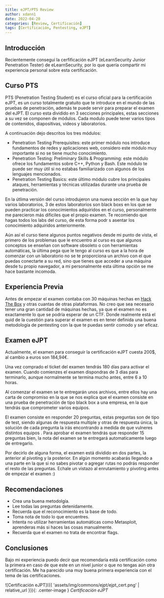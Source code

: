 ```yaml
---
title: eJPT/PTS Review
author: xdann1
date: 2022-04-20
categories: [Review, Certificación]
tags: [Certificación, Pentesting, eJPT]
---
```


## Introducción

Recientemente conseguí la cerfificación eJPT (eLearnSecurity Junior Penetration Tester) de eLearnSecurity, por lo que quería compartir mi experiencia personal sobre esta certificación. 

## Curso PTS

PTS (Penetration Testing Student) es el curso oficial para la certificación eJPT, es un curso totalmente gratuito que te introduce en el mundo de las pruebas de penetración, además te puede servir para preparar el examen del eJPT. El curso esta dividido en 3 secciones principales, estas secciones a su vez se componen de módulos. Cada modulo puede tener varios tipos de contenidos, diapositivas, videos y laboratorios.

A continuación dejo descritos los tres módulos:
- Penetration Testing Prerequisites: este primer módulo nos introduce fundamentos de redes y aplicaciones web, considero este módulo muy importante si no se tiene mucho conocimiento.
- Penetration Testing: Preliminary Skills & Programming: este módulo ofrece los fundamentos sobre C++, Python y Bash. Este módulo te puede ser muy útil si no estabas familiarizado con algunos de los lenguajes mencionados.
- Penetration Testing Basics: este último módulo cubre los principales ataques, herramientas y técnicas utilizadas durante una prueba de penetración.

En la útlima versión del curso introdujeron una nueva sección en la que hay varios laboratorios, 3 de estos laboratorios son black boxs en los que se pueden practicar los conocimientos adquiridos en el curso, personalmente me parecieron más dificiles que el propio examen. Te recomiendo que hagas todos los labs del curso, de esta forma podr  s asentar los conocimiento adquiridos anteriormente.

Aún así el curso tiene algunos puntos negativos desde mi punto de vista, el primero de los problemas que le encuentro al curso es que algunos conceptos se enseñan con software obsoleto o con herramientas automáticas, la última pega que le tengo al curso es que a la hora de comenzar con un laboratorio no se te proporciona un archivo con el que puedas conectarte a su red, sino que tienes que acceder a una máquina desde tu propio navegador, a mi personalmente esta última opción se me hace bastante incomoda.

## Experiencia Previa 

Antes de empezar el examen contaba con 30 máquinas hechas en [Hack The Box](https://www.hackthebox.com/) y otras cuantas de otras plataformas. No creo que sea necesario tener una gran cantidad de máquinas hechas, ya que el examen no es exactamente lo que se podría esperar de un CTF. Donde realmente está el quid de la cuestión para superar el examen es en tener definida una buena metodología  de pentesting con la que te puedas sentir comodo y ser eficaz.

## Examen eJPT

Actualmente, el examen para conseguir la certificación eJPT cuesta 200$, al cambio a euros son 184,94€.

Una vez comprado el ticket del examen tendrás 180 días para activar el examen. Cuando comienzes el examen dispondras de 3 días para terminarlo, aunque normalmente se termina mucho antes, entre 6 a 10 horas.

Al comenzar el examen se te entregarán unos archivos, entre ellos hay una carta de compromiso en la que se nos explica que el examen consiste en una prueba de penetración de tipo black box a una empresa, en la que tendrás que comprometer varios equipos.

El examen consiste en responder 20 preguntas, estas preguntas son de tipo de test, siendo algunas de respuesta multiple y otras de respuesta única, la solución de cada pregunta la irás encontrando a medida de que vulneres distintos equipos . Para aprobar el examen tendrás que responder 15 preguntas bien, la nota del examen se te entregará automaticamente luego de entregarlo.

Por decirlo de alguna forma, el examen está dividido en dos partes, la anterior al pivoting y la posterior. En algún momento acabarás llegando a una parte en la que si no sabes pivotar o agregar rutas no podrás responder el resto de las preguntas. Echale un vistazo al enrutamiento y pivoting antes de empezar el examen :)

## Recomendaciones

- Crea una buena metodolgía.
- Lee todas las preguntas detenidamente. 
- Recuerda que el reconocimiento es la base de todo.
- Toma nota de todo lo que encuentres.
- Intenta no utilizar herramientas automáticas como Metasploit, aprenderas más si haces las cosas manualmente.
- Recuerda que el examen no trata de encontrar flags.

## Conclusiones

Bajo mi experiencia puedo decir que recomendaría está certificación como la primera en caso de que este en un nivel junior o que no tengas aún otra certificación. Me ha parecido una muy buena primera experiencia con el tema de las certificaciones. 

![Certificación eJPT]({{ 'assets/img/commons/ejpt/ejpt_cert.png' | relative_url }}){: .center-image }
_Certificación eJPT_
